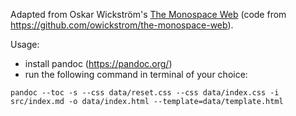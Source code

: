 Adapted from Oskar Wickström's [The Monospace Web](https://owickstrom.github.io/the-monospace-web/) (code from https://github.com/owickstrom/the-monospace-web).

Usage:
- install pandoc (https://pandoc.org/)
- run the following command in terminal of your choice:
```
pandoc --toc -s --css data/reset.css --css data/index.css -i src/index.md -o data/index.html --template=data/template.html
```